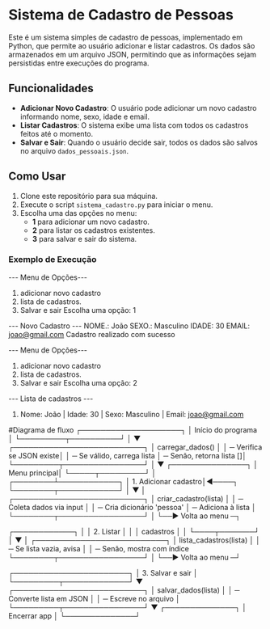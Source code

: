 # Sistema de Cadastro de Pessoas

Este é um sistema simples de cadastro de pessoas, implementado em Python, que permite ao usuário adicionar e listar cadastros. 
Os dados são armazenados em um arquivo JSON, permitindo que as informações sejam persistidas entre execuções do programa.

## Funcionalidades

- **Adicionar Novo Cadastro**: O usuário pode adicionar um novo cadastro informando nome, sexo, idade e email.
- **Listar Cadastros**: O sistema exibe uma lista com todos os cadastros feitos até o momento.
- **Salvar e Sair**: Quando o usuário decide sair, todos os dados são salvos no arquivo `dados_pessoais.json`.

## Como Usar

1. Clone este repositório para sua máquina.
2. Execute o script `sistema_cadastro.py` para iniciar o menu.
3. Escolha uma das opções no menu:
   - **1** para adicionar um novo cadastro.
   - **2** para listar os cadastros existentes.
   - **3** para salvar e sair do sistema.

### Exemplo de Execução


--- Menu de Opções---
1. adicionar novo cadastro
2. lista de cadastros.
3. Salvar e sair
Escolha uma opção: 1

--- Novo Cadastro ---
NOME.: João
SEXO.: Masculino
IDADE: 30
EMAIL: joao@gmail.com
Cadastro realizado com sucesso

--- Menu de Opções---
1. adicionar novo cadastro
2. lista de cadastros.
3. Salvar e sair
Escolha uma opção: 2

--- Lista de cadastros ---
1. Nome: João | Idade: 30 | Sexo: Masculino | Email: joao@gmail.com

#Diagrama de fluxo 
   ┌────────────────────┐
   │ Início do programa │
   └─────────┬──────────┘
             │
             ▼
   ┌──────────────────────────┐
   │ carregar_dados()         │
   │ ─ Verifica se JSON existe│
   │ ─ Se válido, carrega lista
   │ ─ Senão, retorna lista []│
   └─────────┬────────────────┘
             │
             ▼
      ┌───────────────┐
      │ Menu principal│
      └─────┬─────────┘
            │
   ┌────────┴────────────┐
   │ 1. Adicionar cadastro│◄────┐
   └────────┬────────────┘     │
            ▼                  │
   ┌──────────────────────────┐
   │ criar_cadastro(lista)    │
   │ ─ Coleta dados via input │
   │ ─ Cria dicionário 'pessoa'
   │ ─ Adiciona à lista       │
   └────────┬─────────────────┘
            │
            └──► Volta ao menu ─┐

   ┌────────────┐              │
   │ 2. Listar  │              │
   │ cadastros  │              │
   └────┬───────┘              │
        ▼                      │
   ┌──────────────────────────┐
   │ lista_cadastros(lista)   │
   │ ─ Se lista vazia, avisa  │
   │ ─ Senão, mostra com índice
   └────────┬─────────────────┘
            │
            └──► Volta ao menu ─┘

   ┌───────────────────────┐
   │ 3. Salvar e sair      │
   └─────────┬─────────────┘
             ▼
   ┌──────────────────────────┐
   │ salvar_dados(lista)      │
   │ ─ Converte lista em JSON │
   │ ─ Escreve no arquivo     │
   └─────────┬────────────────┘
             ▼
     ┌──────────────┐
     │ Encerrar app │
     └──────────────┘
